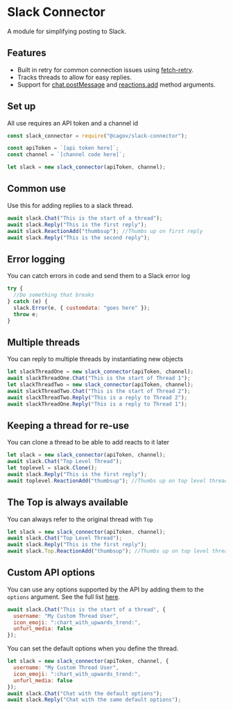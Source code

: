 # Slack Connector

A module for simplifying posting to Slack.

## Features

- Built in retry for common connection issues using [fetch-retry](https://www.npmjs.com/package/fetch-retry).
- Tracks threads to allow for easy replies.
- Support for [chat.postMessage](https://api.slack.com/methods/chat.postMessage) and [reactions.add](https://api.slack.com/methods/reactions.add) method arguments.

## Set up

All use requires an API token and a channel id

```js
const slack_connector = require("@cagov/slack-connector");

const apiToken = `[api token here]`;
const channel = `[channel code here]`;

let slack = new slack_connector(apiToken, channel);
```

## Common use

Use this for adding replies to a slack thread.

```js
await slack.Chat("This is the start of a thread");
await slack.Reply("This is the first reply");
await slack.ReactionAdd("thumbsup"); //Thumbs up on first reply
await slack.Reply("This is the second reply");
```

## Error logging

You can catch errors in code and send them to a Slack error log

```js
try {
  //Do something that breaks
} catch (e) {
  slack.Error(e, { customdata: "goes here" });
  throw e;
}
```

## Multiple threads

You can reply to multiple threads by instantiating new objects

```js
let slackThreadOne = new slack_connector(apiToken, channel);
await slackThreadOne.Chat("This is the start of Thread 1");
let slackThreadTwo = new slack_connector(apiToken, channel);
await slackThreadTwo.Chat("This is the start of Thread 2");
await slackThreadTwo.Reply("This is a reply to Thread 2");
await slackThreadOne.Reply("This is a reply to Thread 1");
```

## Keeping a thread for re-use

You can clone a thread to be able to add reacts to it later

```js
let slack = new slack_connector(apiToken, channel);
await slack.Chat("Top Level Thread");
let toplevel = slack.Clone();
await slack.Reply("This is the first reply");
await toplevel.ReactionAdd("thumbsup"); //Thumbs up on top level thread
```

## The Top is always available

You can always refer to the original thread with `Top`

```js
let slack = new slack_connector(apiToken, channel);
await slack.Chat("Top Level Thread");
await slack.Reply("This is the first reply");
await slack.Top.ReactionAdd("thumbsup"); //Thumbs up on top level thread
```

## Custom API options

You can use any options supported by the API by adding them to the `options` argument. See the full list [here](https://api.slack.com/methods/chat.postMessage).

```js
await slack.Chat("This is the start of a thread", {
  username: "My Custom Thread User",
  icon_emoji: ":chart_with_upwards_trend:",
  unfurl_media: false
});
```

You can set the default options when you define the thread.

```js
let slack = new slack_connector(apiToken, channel, {
  username: "My Custom Thread User",
  icon_emoji: ":chart_with_upwards_trend:",
  unfurl_media: false
});
await slack.Chat("Chat with the default options");
await slack.Reply("Chat with the same default options");
```
